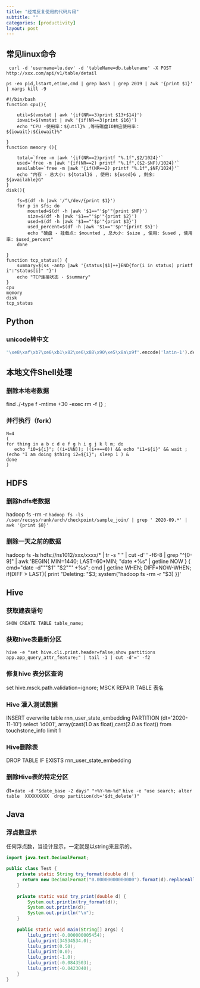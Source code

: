 ```yaml
---
title: "经常反复使用的代码片段"
subtitle: ""
categories: [productivity]
layout: post
---
```



## 常见linux命令

```shell
 curl -d 'username=lu.dev' -d 'tableName=db.tablename' -X POST  http://xxx.com/api/v1/table/detail
```

```shell
ps -eo pid,lstart,etime,cmd | grep bash | grep 2019 | awk '{print $1}' | xargs kill -9
```


```shell
#!/bin/bash
function cpu(){
    
    util=$(vmstat | awk '{if(NR==3)print $13+$14}')
    iowait=$(vmstat | awk '{if(NR==3)print $16}')
    echo "CPU -使用率：${util}% ,等待磁盘IO相应使用率：${iowait}:${iowait}%"
 
}
function memory (){
 
    total=`free -m |awk '{if(NR==2)printf "%.1f",$2/1024}'`
    used=`free -m |awk '{if(NR==2) printf "%.1f",($2-$NF)/1024}'`
    available=`free -m |awk '{if(NR==2) printf "%.1f",$NF/1024}'`
    echo "内存 - 总大小: ${total}G , 使用: ${used}G , 剩余: ${available}G"
}
disk(){
    
    fs=$(df -h |awk '/^\/dev/{print $1}')
    for p in $fs; do
        mounted=$(df -h |awk '$1=="'$p'"{print $NF}')
        size=$(df -h |awk '$1=="'$p'"{print $2}')
        used=$(df -h |awk '$1=="'$p'"{print $3}')
        used_percent=$(df -h |awk '$1=="'$p'"{print $5}')
        echo "硬盘 - 挂载点: $mounted , 总大小: $size , 使用: $used , 使用率: $used_percent"
    done
 
}
function tcp_status() {
    summary=$(ss -antp |awk '{status[$1]++}END{for(i in status) printf i":"status[i]" "}')
    echo "TCP连接状态 - $summary"
}
cpu
memory
disk
tcp_status
```

## Python

### unicode转中文
```python
"\xe8\xaf\xb7\xe6\xb1\x82\xe6\x88\x90\xe5\x8a\x9f".encode('latin-1').decode('utf-8')
```

## 本地文件Shell处理

### 删除本地老数据
find ./-type f -mtime +30 -exec rm -f {} \; 


### 并行执行（fork）

```shell
N=4
(
for thing in a b c d e f g h i g j k l m; do 
   echo "i0=${i}"; ((i=i%N)); ((i++==0)) && echo "i1=${i}" && wait ; (echo "I am doing $thing i2=${i}"; sleep 1 ) &
done
)
```


## HDFS

### 删除hdfs老数据
hadoop fs -rm -r `hadoop fs -ls  /user/recsys/rank/arch/checkpoint/sample_join/ | grep ' 2020-09.*' | awk '{print $8}'`


### 删除一天之前的数据
hadoop fs -ls hdfs://ns1012/xxx/xxxx/*    |   tr -s " "    |    cut -d' ' -f6-8    |     grep "^[0-9]"    |    awk 'BEGIN{ MIN=1440; LAST=60*MIN; "date +%s" | getline NOW } { cmd="date -d'\''"$1" "$2"'\'' +%s"; cmd | getline WHEN; DIFF=NOW-WHEN; if(DIFF > LAST){ print "Deleting: "$3; system("hadoop fs -rm -r "$3) }}'


## Hive


### 获取建表语句
```
SHOW CREATE TABLE table_name;
```

### 获取hive表最新分区
```shell
hive -e "set hive.cli.print.header=false;show partitions app.app_query_attr_feature;" | tail -1 | cut -d'=' -f2
```

### 修复hive 表分区查询
 set hive.msck.path.validation=ignore; MSCK REPAIR TABLE 表名

### Hive 灌入测试数据
INSERT overwrite table rnn_user_state_embedding
PARTITION (dt='2020-11-10')
select 'id001', array(cast(1.0 as float),cast(2.0 as float)) 
from touchstone_info limit 1

### Hive删除表
 DROP TABLE IF EXISTS rnn_user_state_embedding

### 删除Hive表的特定分区

dt=`date -d "$date_base -2 days" "+%Y-%m-%d"`
`hive -e "use search; alter table  XXXXXXXXX  drop partition(dt='$dt_delete')"`



## Java

### 浮点数显示
任何浮点数，当设计显示，一定就是以string来显示的。
```java
import java.text.DecimalFormat;

public class Test {
    private static String try_format(double d) {
      return new DecimalFormat("0.00000000000000").format(d).replaceAll("(?<!\\.)[0]*$","");
    }
    
    private static void try_print(double d) {
        System.out.println(try_format(d));
        System.out.println(d);
        System.out.println("\n");
    }
    
    public static void main(String[] args) {
        liulu_print(-0.000000005454);
        liulu_print(34534534.0);
        liulu_print(0.50);
        liulu_print(0.0);
        liulu_print(-1.0);
        liulu_print(-0.0843503);
        liulu_print(-0.0423040);
    }
}
```